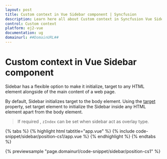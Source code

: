 ```yaml
---
layout: post
title: Custom context in Vue Sidebar component | Syncfusion
description: Learn here all about Custom context in Syncfusion Vue Sidebar component of Syncfusion Essential JS 2 and more.
control: Custom context 
platform: ej2-vue
documentation: ug
domainurl: ##DomainURL##
---
```


# Custom context in Vue Sidebar component

Sidebar has a flexible option to make it initialize, target to any HTML element alongside of the main content of a web page.

By default, Sidebar initializes target to the body element. Using the [target](https://ej2.syncfusion.com/vue/documentation/api/sidebar#target) property, set target element to initialize the Sidebar inside any HTML element apart from the body element.

> If required , `zIndex` can be set when sidebar act as overlay type.

{% tabs %}
{% highlight html tabtitle="app.vue" %}
{% include code-snippet/sidebar/position-cs1/app.vue %}
{% endhighlight %}
{% endtabs %}
        
{% previewsample "page.domainurl/code-snippet/sidebar/position-cs1" %}
